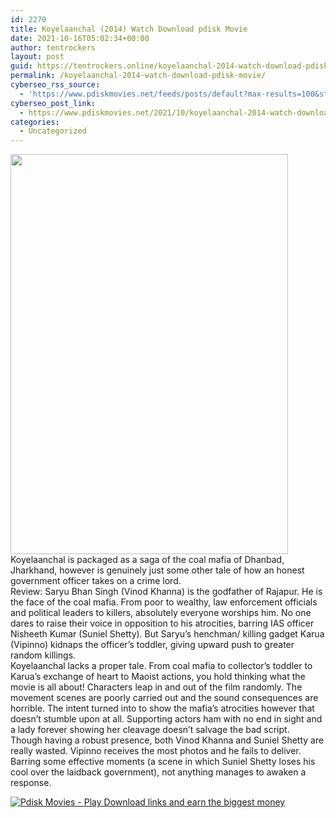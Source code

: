 ```yaml
---
id: 2270
title: Koyelaanchal (2014) Watch Download pdisk Movie
date: 2021-10-16T05:02:34+00:00
author: tentrockers
layout: post
guid: https://tentrockers.online/koyelaanchal-2014-watch-download-pdisk-movie/
permalink: /koyelaanchal-2014-watch-download-pdisk-movie/
cyberseo_rss_source:
  - 'https://www.pdiskmovies.net/feeds/posts/default?max-results=100&start-index=1'
cyberseo_post_link:
  - https://www.pdiskmovies.net/2021/10/koyelaanchal-2014-watch-download-pdisk.html
categories:
  - Uncategorized
---
```

<div class="separator">
  <a href="https://blogger.googleusercontent.com/img/a/AVvXsEgXfJSqHkKjBYTIJARzPPMVtAKmEW0vu4z3K1Koc8NDEv1l0RT9ro8m0Cf4zBiy5DOyEo5hkJ5Yw5bQMUp-m7liKrxyFrU1h5x0qf6hHzF1QFg_X4T6CPPsZF7qN9NKQvIv3VpeeBtm6vAjK9IbAhfWuz4nWC81Mb6Nt3Bxwk4ErJIxEik9zErVrRiG=s2048" imageanchor="1"><img loading="lazy" border="0" data-original-height="2048" data-original-width="1418" height="640" src="https://blogger.googleusercontent.com/img/a/AVvXsEgXfJSqHkKjBYTIJARzPPMVtAKmEW0vu4z3K1Koc8NDEv1l0RT9ro8m0Cf4zBiy5DOyEo5hkJ5Yw5bQMUp-m7liKrxyFrU1h5x0qf6hHzF1QFg_X4T6CPPsZF7qN9NKQvIv3VpeeBtm6vAjK9IbAhfWuz4nWC81Mb6Nt3Bxwk4ErJIxEik9zErVrRiG=w444-h640" width="444" /></a>
</div>



<div>
  <div>
    <span>Koyelaanchal is packaged as a saga of the coal mafia of Dhanbad, Jharkhand, however is genuinely just some other tale of how an honest government officer takes on a crime lord.</span>
  </div>
  
  <div>
    <span>Review: Saryu Bhan Singh (Vinod Khanna) is the godfather of Rajapur. He is the face of the coal mafia. From poor to wealthy, law enforcement officials and political leaders to killers, absolutely everyone worships him. No one dares to raise their voice in opposition to his atrocities, barring IAS officer Nisheeth Kumar (Suniel Shetty). But Saryu’s henchman/ killing gadget Karua (Vipinno) kidnaps the officer’s toddler, giving upward push to greater random killings.</span>
  </div>
  
  <div>
    <span>Koyelaanchal lacks a proper tale. From coal mafia to collector’s toddler to Karua’s exchange of heart to Maoist actions, you hold thinking what the movie is all about! Characters leap in and out of the film randomly. The movement scenes are poorly carried out and the sound consequences are horrible. The intent turned into to show the mafia’s atrocities however that doesn&#8217;t stumble upon at all. Supporting actors ham with no end in sight and a lady forever showing her cleavage doesn’t salvage the bad script.</span>
  </div>
  
  <div>
    <span>Though having a robust presence, both Vinod Khanna and Suniel Shetty are really wasted. Vipinno receives the most photos and he fails to deliver. Barring some effective moments (a scene in which Suniel Shetty loses his cool over the laidback government), not anything manages to awaken a response.</span>
  </div>
</div>

[![](https://1.bp.blogspot.com/-a93bp85aB6g/YUXjACCiX3I/AAAAAAAAbQE/GHmPI7h0af0tqn6tYzd0cdrDv9Hu9LUSACLcBGAsYHQ/s16000/Play_it_New-removebg-preview.png "Pdisk Movies - Play Download links and earn the biggest money")](https://pdisklink.com/1/bnYybWtwMDAwMmsx?dn=1)